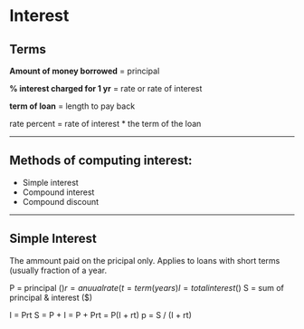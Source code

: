 # Interest

## Terms

**Amount of money borrowed** = principal

**% interest charged for 1 yr** = rate or rate of interest

**term of loan** = length to pay back

rate percent = rate of interest * the term of the loan

***

## Methods of computing interest:

* Simple interest
* Compound interest
* Compound discount

***

## Simple Interest

The ammount paid on the pricipal only. Applies to loans with short terms (usually fraction of a year.

P = principal ($)
r = anuual rate (%)
t = term (years)
I = total interest ($)
S = sum of principal & interest ($)

I = Prt
S = P + I = P + Prt = P(I + rt)
p = S / (I + rt)

